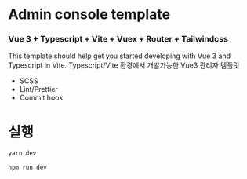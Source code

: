 # Admin console template

### Vue 3 + Typescript + Vite + Vuex + Router + Tailwindcss

This template should help get you started developing with Vue 3 and Typescript in Vite. Typescript/Vite 환경에서 개발가능한 Vue3 관리자 
템플릿

* SCSS
* Lint/Prettier
* Commit hook

# 실행

```bash
yarn dev
```

```bash
npm run dev
```
